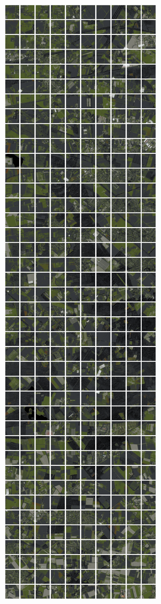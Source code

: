 <html>
<div>
<img src="https://github.com/HakkaTjakka/NL_TILE_MAP/blob/main/18/625/-1025/r.6250.-10250.png" height="44" width="44">
<img src="https://github.com/HakkaTjakka/NL_TILE_MAP/blob/main/18/625/-1025/r.6251.-10250.png" height="44" width="44">
<img src="https://github.com/HakkaTjakka/NL_TILE_MAP/blob/main/18/625/-1025/r.6252.-10250.png" height="44" width="44">
<img src="https://github.com/HakkaTjakka/NL_TILE_MAP/blob/main/18/625/-1025/r.6253.-10250.png" height="44" width="44">
<img src="https://github.com/HakkaTjakka/NL_TILE_MAP/blob/main/18/625/-1025/r.6254.-10250.png" height="44" width="44">
<img src="https://github.com/HakkaTjakka/NL_TILE_MAP/blob/main/18/625/-1025/r.6255.-10250.png" height="44" width="44">
<img src="https://github.com/HakkaTjakka/NL_TILE_MAP/blob/main/18/625/-1025/r.6256.-10250.png" height="44" width="44">
<img src="https://github.com/HakkaTjakka/NL_TILE_MAP/blob/main/18/625/-1025/r.6257.-10250.png" height="44" width="44">
<img src="https://github.com/HakkaTjakka/NL_TILE_MAP/blob/main/18/625/-1025/r.6258.-10250.png" height="44" width="44">
<img src="https://github.com/HakkaTjakka/NL_TILE_MAP/blob/main/18/625/-1025/r.6259.-10250.png" height="44" width="44">
<img src="https://github.com/HakkaTjakka/NL_TILE_MAP/blob/main/18/626/-1025/r.6260.-10250.png" height="44" width="44">
<img src="https://github.com/HakkaTjakka/NL_TILE_MAP/blob/main/18/626/-1025/r.6261.-10250.png" height="44" width="44">
<img src="https://github.com/HakkaTjakka/NL_TILE_MAP/blob/main/18/626/-1025/r.6262.-10250.png" height="44" width="44">
<img src="https://github.com/HakkaTjakka/NL_TILE_MAP/blob/main/18/626/-1025/r.6263.-10250.png" height="44" width="44">
<img src="https://github.com/HakkaTjakka/NL_TILE_MAP/blob/main/18/626/-1025/r.6264.-10250.png" height="44" width="44">
<img src="https://github.com/HakkaTjakka/NL_TILE_MAP/blob/main/18/626/-1025/r.6265.-10250.png" height="44" width="44">
<img src="https://github.com/HakkaTjakka/NL_TILE_MAP/blob/main/18/626/-1025/r.6266.-10250.png" height="44" width="44">
<img src="https://github.com/HakkaTjakka/NL_TILE_MAP/blob/main/18/626/-1025/r.6267.-10250.png" height="44" width="44">
<img src="https://github.com/HakkaTjakka/NL_TILE_MAP/blob/main/18/626/-1025/r.6268.-10250.png" height="44" width="44">
<img src="https://github.com/HakkaTjakka/NL_TILE_MAP/blob/main/18/626/-1025/r.6269.-10250.png" height="44" width="44">
<br>
<img src="https://github.com/HakkaTjakka/NL_TILE_MAP/blob/main/18/625/-1025/r.6250.-10249.png" height="44" width="44">
<img src="https://github.com/HakkaTjakka/NL_TILE_MAP/blob/main/18/625/-1025/r.6251.-10249.png" height="44" width="44">
<img src="https://github.com/HakkaTjakka/NL_TILE_MAP/blob/main/18/625/-1025/r.6252.-10249.png" height="44" width="44">
<img src="https://github.com/HakkaTjakka/NL_TILE_MAP/blob/main/18/625/-1025/r.6253.-10249.png" height="44" width="44">
<img src="https://github.com/HakkaTjakka/NL_TILE_MAP/blob/main/18/625/-1025/r.6254.-10249.png" height="44" width="44">
<img src="https://github.com/HakkaTjakka/NL_TILE_MAP/blob/main/18/625/-1025/r.6255.-10249.png" height="44" width="44">
<img src="https://github.com/HakkaTjakka/NL_TILE_MAP/blob/main/18/625/-1025/r.6256.-10249.png" height="44" width="44">
<img src="https://github.com/HakkaTjakka/NL_TILE_MAP/blob/main/18/625/-1025/r.6257.-10249.png" height="44" width="44">
<img src="https://github.com/HakkaTjakka/NL_TILE_MAP/blob/main/18/625/-1025/r.6258.-10249.png" height="44" width="44">
<img src="https://github.com/HakkaTjakka/NL_TILE_MAP/blob/main/18/625/-1025/r.6259.-10249.png" height="44" width="44">
<img src="https://github.com/HakkaTjakka/NL_TILE_MAP/blob/main/18/626/-1025/r.6260.-10249.png" height="44" width="44">
<img src="https://github.com/HakkaTjakka/NL_TILE_MAP/blob/main/18/626/-1025/r.6261.-10249.png" height="44" width="44">
<img src="https://github.com/HakkaTjakka/NL_TILE_MAP/blob/main/18/626/-1025/r.6262.-10249.png" height="44" width="44">
<img src="https://github.com/HakkaTjakka/NL_TILE_MAP/blob/main/18/626/-1025/r.6263.-10249.png" height="44" width="44">
<img src="https://github.com/HakkaTjakka/NL_TILE_MAP/blob/main/18/626/-1025/r.6264.-10249.png" height="44" width="44">
<img src="https://github.com/HakkaTjakka/NL_TILE_MAP/blob/main/18/626/-1025/r.6265.-10249.png" height="44" width="44">
<img src="https://github.com/HakkaTjakka/NL_TILE_MAP/blob/main/18/626/-1025/r.6266.-10249.png" height="44" width="44">
<img src="https://github.com/HakkaTjakka/NL_TILE_MAP/blob/main/18/626/-1025/r.6267.-10249.png" height="44" width="44">
<img src="https://github.com/HakkaTjakka/NL_TILE_MAP/blob/main/18/626/-1025/r.6268.-10249.png" height="44" width="44">
<img src="https://github.com/HakkaTjakka/NL_TILE_MAP/blob/main/18/626/-1025/r.6269.-10249.png" height="44" width="44">
<br>
<img src="https://github.com/HakkaTjakka/NL_TILE_MAP/blob/main/18/625/-1025/r.6250.-10248.png" height="44" width="44">
<img src="https://github.com/HakkaTjakka/NL_TILE_MAP/blob/main/18/625/-1025/r.6251.-10248.png" height="44" width="44">
<img src="https://github.com/HakkaTjakka/NL_TILE_MAP/blob/main/18/625/-1025/r.6252.-10248.png" height="44" width="44">
<img src="https://github.com/HakkaTjakka/NL_TILE_MAP/blob/main/18/625/-1025/r.6253.-10248.png" height="44" width="44">
<img src="https://github.com/HakkaTjakka/NL_TILE_MAP/blob/main/18/625/-1025/r.6254.-10248.png" height="44" width="44">
<img src="https://github.com/HakkaTjakka/NL_TILE_MAP/blob/main/18/625/-1025/r.6255.-10248.png" height="44" width="44">
<img src="https://github.com/HakkaTjakka/NL_TILE_MAP/blob/main/18/625/-1025/r.6256.-10248.png" height="44" width="44">
<img src="https://github.com/HakkaTjakka/NL_TILE_MAP/blob/main/18/625/-1025/r.6257.-10248.png" height="44" width="44">
<img src="https://github.com/HakkaTjakka/NL_TILE_MAP/blob/main/18/625/-1025/r.6258.-10248.png" height="44" width="44">
<img src="https://github.com/HakkaTjakka/NL_TILE_MAP/blob/main/18/625/-1025/r.6259.-10248.png" height="44" width="44">
<img src="https://github.com/HakkaTjakka/NL_TILE_MAP/blob/main/18/626/-1025/r.6260.-10248.png" height="44" width="44">
<img src="https://github.com/HakkaTjakka/NL_TILE_MAP/blob/main/18/626/-1025/r.6261.-10248.png" height="44" width="44">
<img src="https://github.com/HakkaTjakka/NL_TILE_MAP/blob/main/18/626/-1025/r.6262.-10248.png" height="44" width="44">
<img src="https://github.com/HakkaTjakka/NL_TILE_MAP/blob/main/18/626/-1025/r.6263.-10248.png" height="44" width="44">
<img src="https://github.com/HakkaTjakka/NL_TILE_MAP/blob/main/18/626/-1025/r.6264.-10248.png" height="44" width="44">
<img src="https://github.com/HakkaTjakka/NL_TILE_MAP/blob/main/18/626/-1025/r.6265.-10248.png" height="44" width="44">
<img src="https://github.com/HakkaTjakka/NL_TILE_MAP/blob/main/18/626/-1025/r.6266.-10248.png" height="44" width="44">
<img src="https://github.com/HakkaTjakka/NL_TILE_MAP/blob/main/18/626/-1025/r.6267.-10248.png" height="44" width="44">
<img src="https://github.com/HakkaTjakka/NL_TILE_MAP/blob/main/18/626/-1025/r.6268.-10248.png" height="44" width="44">
<img src="https://github.com/HakkaTjakka/NL_TILE_MAP/blob/main/18/626/-1025/r.6269.-10248.png" height="44" width="44">
<br>
<img src="https://github.com/HakkaTjakka/NL_TILE_MAP/blob/main/18/625/-1025/r.6250.-10247.png" height="44" width="44">
<img src="https://github.com/HakkaTjakka/NL_TILE_MAP/blob/main/18/625/-1025/r.6251.-10247.png" height="44" width="44">
<img src="https://github.com/HakkaTjakka/NL_TILE_MAP/blob/main/18/625/-1025/r.6252.-10247.png" height="44" width="44">
<img src="https://github.com/HakkaTjakka/NL_TILE_MAP/blob/main/18/625/-1025/r.6253.-10247.png" height="44" width="44">
<img src="https://github.com/HakkaTjakka/NL_TILE_MAP/blob/main/18/625/-1025/r.6254.-10247.png" height="44" width="44">
<img src="https://github.com/HakkaTjakka/NL_TILE_MAP/blob/main/18/625/-1025/r.6255.-10247.png" height="44" width="44">
<img src="https://github.com/HakkaTjakka/NL_TILE_MAP/blob/main/18/625/-1025/r.6256.-10247.png" height="44" width="44">
<img src="https://github.com/HakkaTjakka/NL_TILE_MAP/blob/main/18/625/-1025/r.6257.-10247.png" height="44" width="44">
<img src="https://github.com/HakkaTjakka/NL_TILE_MAP/blob/main/18/625/-1025/r.6258.-10247.png" height="44" width="44">
<img src="https://github.com/HakkaTjakka/NL_TILE_MAP/blob/main/18/625/-1025/r.6259.-10247.png" height="44" width="44">
<img src="https://github.com/HakkaTjakka/NL_TILE_MAP/blob/main/18/626/-1025/r.6260.-10247.png" height="44" width="44">
<img src="https://github.com/HakkaTjakka/NL_TILE_MAP/blob/main/18/626/-1025/r.6261.-10247.png" height="44" width="44">
<img src="https://github.com/HakkaTjakka/NL_TILE_MAP/blob/main/18/626/-1025/r.6262.-10247.png" height="44" width="44">
<img src="https://github.com/HakkaTjakka/NL_TILE_MAP/blob/main/18/626/-1025/r.6263.-10247.png" height="44" width="44">
<img src="https://github.com/HakkaTjakka/NL_TILE_MAP/blob/main/18/626/-1025/r.6264.-10247.png" height="44" width="44">
<img src="https://github.com/HakkaTjakka/NL_TILE_MAP/blob/main/18/626/-1025/r.6265.-10247.png" height="44" width="44">
<img src="https://github.com/HakkaTjakka/NL_TILE_MAP/blob/main/18/626/-1025/r.6266.-10247.png" height="44" width="44">
<img src="https://github.com/HakkaTjakka/NL_TILE_MAP/blob/main/18/626/-1025/r.6267.-10247.png" height="44" width="44">
<img src="https://github.com/HakkaTjakka/NL_TILE_MAP/blob/main/18/626/-1025/r.6268.-10247.png" height="44" width="44">
<img src="https://github.com/HakkaTjakka/NL_TILE_MAP/blob/main/18/626/-1025/r.6269.-10247.png" height="44" width="44">
<br>
<img src="https://github.com/HakkaTjakka/NL_TILE_MAP/blob/main/18/625/-1025/r.6250.-10246.png" height="44" width="44">
<img src="https://github.com/HakkaTjakka/NL_TILE_MAP/blob/main/18/625/-1025/r.6251.-10246.png" height="44" width="44">
<img src="https://github.com/HakkaTjakka/NL_TILE_MAP/blob/main/18/625/-1025/r.6252.-10246.png" height="44" width="44">
<img src="https://github.com/HakkaTjakka/NL_TILE_MAP/blob/main/18/625/-1025/r.6253.-10246.png" height="44" width="44">
<img src="https://github.com/HakkaTjakka/NL_TILE_MAP/blob/main/18/625/-1025/r.6254.-10246.png" height="44" width="44">
<img src="https://github.com/HakkaTjakka/NL_TILE_MAP/blob/main/18/625/-1025/r.6255.-10246.png" height="44" width="44">
<img src="https://github.com/HakkaTjakka/NL_TILE_MAP/blob/main/18/625/-1025/r.6256.-10246.png" height="44" width="44">
<img src="https://github.com/HakkaTjakka/NL_TILE_MAP/blob/main/18/625/-1025/r.6257.-10246.png" height="44" width="44">
<img src="https://github.com/HakkaTjakka/NL_TILE_MAP/blob/main/18/625/-1025/r.6258.-10246.png" height="44" width="44">
<img src="https://github.com/HakkaTjakka/NL_TILE_MAP/blob/main/18/625/-1025/r.6259.-10246.png" height="44" width="44">
<img src="https://github.com/HakkaTjakka/NL_TILE_MAP/blob/main/18/626/-1025/r.6260.-10246.png" height="44" width="44">
<img src="https://github.com/HakkaTjakka/NL_TILE_MAP/blob/main/18/626/-1025/r.6261.-10246.png" height="44" width="44">
<img src="https://github.com/HakkaTjakka/NL_TILE_MAP/blob/main/18/626/-1025/r.6262.-10246.png" height="44" width="44">
<img src="https://github.com/HakkaTjakka/NL_TILE_MAP/blob/main/18/626/-1025/r.6263.-10246.png" height="44" width="44">
<img src="https://github.com/HakkaTjakka/NL_TILE_MAP/blob/main/18/626/-1025/r.6264.-10246.png" height="44" width="44">
<img src="https://github.com/HakkaTjakka/NL_TILE_MAP/blob/main/18/626/-1025/r.6265.-10246.png" height="44" width="44">
<img src="https://github.com/HakkaTjakka/NL_TILE_MAP/blob/main/18/626/-1025/r.6266.-10246.png" height="44" width="44">
<img src="https://github.com/HakkaTjakka/NL_TILE_MAP/blob/main/18/626/-1025/r.6267.-10246.png" height="44" width="44">
<img src="https://github.com/HakkaTjakka/NL_TILE_MAP/blob/main/18/626/-1025/r.6268.-10246.png" height="44" width="44">
<img src="https://github.com/HakkaTjakka/NL_TILE_MAP/blob/main/18/626/-1025/r.6269.-10246.png" height="44" width="44">
<br>
<img src="https://github.com/HakkaTjakka/NL_TILE_MAP/blob/main/18/625/-1025/r.6250.-10245.png" height="44" width="44">
<img src="https://github.com/HakkaTjakka/NL_TILE_MAP/blob/main/18/625/-1025/r.6251.-10245.png" height="44" width="44">
<img src="https://github.com/HakkaTjakka/NL_TILE_MAP/blob/main/18/625/-1025/r.6252.-10245.png" height="44" width="44">
<img src="https://github.com/HakkaTjakka/NL_TILE_MAP/blob/main/18/625/-1025/r.6253.-10245.png" height="44" width="44">
<img src="https://github.com/HakkaTjakka/NL_TILE_MAP/blob/main/18/625/-1025/r.6254.-10245.png" height="44" width="44">
<img src="https://github.com/HakkaTjakka/NL_TILE_MAP/blob/main/18/625/-1025/r.6255.-10245.png" height="44" width="44">
<img src="https://github.com/HakkaTjakka/NL_TILE_MAP/blob/main/18/625/-1025/r.6256.-10245.png" height="44" width="44">
<img src="https://github.com/HakkaTjakka/NL_TILE_MAP/blob/main/18/625/-1025/r.6257.-10245.png" height="44" width="44">
<img src="https://github.com/HakkaTjakka/NL_TILE_MAP/blob/main/18/625/-1025/r.6258.-10245.png" height="44" width="44">
<img src="https://github.com/HakkaTjakka/NL_TILE_MAP/blob/main/18/625/-1025/r.6259.-10245.png" height="44" width="44">
<img src="https://github.com/HakkaTjakka/NL_TILE_MAP/blob/main/18/626/-1025/r.6260.-10245.png" height="44" width="44">
<img src="https://github.com/HakkaTjakka/NL_TILE_MAP/blob/main/18/626/-1025/r.6261.-10245.png" height="44" width="44">
<img src="https://github.com/HakkaTjakka/NL_TILE_MAP/blob/main/18/626/-1025/r.6262.-10245.png" height="44" width="44">
<img src="https://github.com/HakkaTjakka/NL_TILE_MAP/blob/main/18/626/-1025/r.6263.-10245.png" height="44" width="44">
<img src="https://github.com/HakkaTjakka/NL_TILE_MAP/blob/main/18/626/-1025/r.6264.-10245.png" height="44" width="44">
<img src="https://github.com/HakkaTjakka/NL_TILE_MAP/blob/main/18/626/-1025/r.6265.-10245.png" height="44" width="44">
<img src="https://github.com/HakkaTjakka/NL_TILE_MAP/blob/main/18/626/-1025/r.6266.-10245.png" height="44" width="44">
<img src="https://github.com/HakkaTjakka/NL_TILE_MAP/blob/main/18/626/-1025/r.6267.-10245.png" height="44" width="44">
<img src="https://github.com/HakkaTjakka/NL_TILE_MAP/blob/main/18/626/-1025/r.6268.-10245.png" height="44" width="44">
<img src="https://github.com/HakkaTjakka/NL_TILE_MAP/blob/main/18/626/-1025/r.6269.-10245.png" height="44" width="44">
<br>
<img src="https://github.com/HakkaTjakka/NL_TILE_MAP/blob/main/18/625/-1025/r.6250.-10244.png" height="44" width="44">
<img src="https://github.com/HakkaTjakka/NL_TILE_MAP/blob/main/18/625/-1025/r.6251.-10244.png" height="44" width="44">
<img src="https://github.com/HakkaTjakka/NL_TILE_MAP/blob/main/18/625/-1025/r.6252.-10244.png" height="44" width="44">
<img src="https://github.com/HakkaTjakka/NL_TILE_MAP/blob/main/18/625/-1025/r.6253.-10244.png" height="44" width="44">
<img src="https://github.com/HakkaTjakka/NL_TILE_MAP/blob/main/18/625/-1025/r.6254.-10244.png" height="44" width="44">
<img src="https://github.com/HakkaTjakka/NL_TILE_MAP/blob/main/18/625/-1025/r.6255.-10244.png" height="44" width="44">
<img src="https://github.com/HakkaTjakka/NL_TILE_MAP/blob/main/18/625/-1025/r.6256.-10244.png" height="44" width="44">
<img src="https://github.com/HakkaTjakka/NL_TILE_MAP/blob/main/18/625/-1025/r.6257.-10244.png" height="44" width="44">
<img src="https://github.com/HakkaTjakka/NL_TILE_MAP/blob/main/18/625/-1025/r.6258.-10244.png" height="44" width="44">
<img src="https://github.com/HakkaTjakka/NL_TILE_MAP/blob/main/18/625/-1025/r.6259.-10244.png" height="44" width="44">
<img src="https://github.com/HakkaTjakka/NL_TILE_MAP/blob/main/18/626/-1025/r.6260.-10244.png" height="44" width="44">
<img src="https://github.com/HakkaTjakka/NL_TILE_MAP/blob/main/18/626/-1025/r.6261.-10244.png" height="44" width="44">
<img src="https://github.com/HakkaTjakka/NL_TILE_MAP/blob/main/18/626/-1025/r.6262.-10244.png" height="44" width="44">
<img src="https://github.com/HakkaTjakka/NL_TILE_MAP/blob/main/18/626/-1025/r.6263.-10244.png" height="44" width="44">
<img src="https://github.com/HakkaTjakka/NL_TILE_MAP/blob/main/18/626/-1025/r.6264.-10244.png" height="44" width="44">
<img src="https://github.com/HakkaTjakka/NL_TILE_MAP/blob/main/18/626/-1025/r.6265.-10244.png" height="44" width="44">
<img src="https://github.com/HakkaTjakka/NL_TILE_MAP/blob/main/18/626/-1025/r.6266.-10244.png" height="44" width="44">
<img src="https://github.com/HakkaTjakka/NL_TILE_MAP/blob/main/18/626/-1025/r.6267.-10244.png" height="44" width="44">
<img src="https://github.com/HakkaTjakka/NL_TILE_MAP/blob/main/18/626/-1025/r.6268.-10244.png" height="44" width="44">
<img src="https://github.com/HakkaTjakka/NL_TILE_MAP/blob/main/18/626/-1025/r.6269.-10244.png" height="44" width="44">
<br>
<img src="https://github.com/HakkaTjakka/NL_TILE_MAP/blob/main/18/625/-1025/r.6250.-10243.png" height="44" width="44">
<img src="https://github.com/HakkaTjakka/NL_TILE_MAP/blob/main/18/625/-1025/r.6251.-10243.png" height="44" width="44">
<img src="https://github.com/HakkaTjakka/NL_TILE_MAP/blob/main/18/625/-1025/r.6252.-10243.png" height="44" width="44">
<img src="https://github.com/HakkaTjakka/NL_TILE_MAP/blob/main/18/625/-1025/r.6253.-10243.png" height="44" width="44">
<img src="https://github.com/HakkaTjakka/NL_TILE_MAP/blob/main/18/625/-1025/r.6254.-10243.png" height="44" width="44">
<img src="https://github.com/HakkaTjakka/NL_TILE_MAP/blob/main/18/625/-1025/r.6255.-10243.png" height="44" width="44">
<img src="https://github.com/HakkaTjakka/NL_TILE_MAP/blob/main/18/625/-1025/r.6256.-10243.png" height="44" width="44">
<img src="https://github.com/HakkaTjakka/NL_TILE_MAP/blob/main/18/625/-1025/r.6257.-10243.png" height="44" width="44">
<img src="https://github.com/HakkaTjakka/NL_TILE_MAP/blob/main/18/625/-1025/r.6258.-10243.png" height="44" width="44">
<img src="https://github.com/HakkaTjakka/NL_TILE_MAP/blob/main/18/625/-1025/r.6259.-10243.png" height="44" width="44">
<img src="https://github.com/HakkaTjakka/NL_TILE_MAP/blob/main/18/626/-1025/r.6260.-10243.png" height="44" width="44">
<img src="https://github.com/HakkaTjakka/NL_TILE_MAP/blob/main/18/626/-1025/r.6261.-10243.png" height="44" width="44">
<img src="https://github.com/HakkaTjakka/NL_TILE_MAP/blob/main/18/626/-1025/r.6262.-10243.png" height="44" width="44">
<img src="https://github.com/HakkaTjakka/NL_TILE_MAP/blob/main/18/626/-1025/r.6263.-10243.png" height="44" width="44">
<img src="https://github.com/HakkaTjakka/NL_TILE_MAP/blob/main/18/626/-1025/r.6264.-10243.png" height="44" width="44">
<img src="https://github.com/HakkaTjakka/NL_TILE_MAP/blob/main/18/626/-1025/r.6265.-10243.png" height="44" width="44">
<img src="https://github.com/HakkaTjakka/NL_TILE_MAP/blob/main/18/626/-1025/r.6266.-10243.png" height="44" width="44">
<img src="https://github.com/HakkaTjakka/NL_TILE_MAP/blob/main/18/626/-1025/r.6267.-10243.png" height="44" width="44">
<img src="https://github.com/HakkaTjakka/NL_TILE_MAP/blob/main/18/626/-1025/r.6268.-10243.png" height="44" width="44">
<img src="https://github.com/HakkaTjakka/NL_TILE_MAP/blob/main/18/626/-1025/r.6269.-10243.png" height="44" width="44">
<br>
<img src="https://github.com/HakkaTjakka/NL_TILE_MAP/blob/main/18/625/-1025/r.6250.-10242.png" height="44" width="44">
<img src="https://github.com/HakkaTjakka/NL_TILE_MAP/blob/main/18/625/-1025/r.6251.-10242.png" height="44" width="44">
<img src="https://github.com/HakkaTjakka/NL_TILE_MAP/blob/main/18/625/-1025/r.6252.-10242.png" height="44" width="44">
<img src="https://github.com/HakkaTjakka/NL_TILE_MAP/blob/main/18/625/-1025/r.6253.-10242.png" height="44" width="44">
<img src="https://github.com/HakkaTjakka/NL_TILE_MAP/blob/main/18/625/-1025/r.6254.-10242.png" height="44" width="44">
<img src="https://github.com/HakkaTjakka/NL_TILE_MAP/blob/main/18/625/-1025/r.6255.-10242.png" height="44" width="44">
<img src="https://github.com/HakkaTjakka/NL_TILE_MAP/blob/main/18/625/-1025/r.6256.-10242.png" height="44" width="44">
<img src="https://github.com/HakkaTjakka/NL_TILE_MAP/blob/main/18/625/-1025/r.6257.-10242.png" height="44" width="44">
<img src="https://github.com/HakkaTjakka/NL_TILE_MAP/blob/main/18/625/-1025/r.6258.-10242.png" height="44" width="44">
<img src="https://github.com/HakkaTjakka/NL_TILE_MAP/blob/main/18/625/-1025/r.6259.-10242.png" height="44" width="44">
<img src="https://github.com/HakkaTjakka/NL_TILE_MAP/blob/main/18/626/-1025/r.6260.-10242.png" height="44" width="44">
<img src="https://github.com/HakkaTjakka/NL_TILE_MAP/blob/main/18/626/-1025/r.6261.-10242.png" height="44" width="44">
<img src="https://github.com/HakkaTjakka/NL_TILE_MAP/blob/main/18/626/-1025/r.6262.-10242.png" height="44" width="44">
<img src="https://github.com/HakkaTjakka/NL_TILE_MAP/blob/main/18/626/-1025/r.6263.-10242.png" height="44" width="44">
<img src="https://github.com/HakkaTjakka/NL_TILE_MAP/blob/main/18/626/-1025/r.6264.-10242.png" height="44" width="44">
<img src="https://github.com/HakkaTjakka/NL_TILE_MAP/blob/main/18/626/-1025/r.6265.-10242.png" height="44" width="44">
<img src="https://github.com/HakkaTjakka/NL_TILE_MAP/blob/main/18/626/-1025/r.6266.-10242.png" height="44" width="44">
<img src="https://github.com/HakkaTjakka/NL_TILE_MAP/blob/main/18/626/-1025/r.6267.-10242.png" height="44" width="44">
<img src="https://github.com/HakkaTjakka/NL_TILE_MAP/blob/main/18/626/-1025/r.6268.-10242.png" height="44" width="44">
<img src="https://github.com/HakkaTjakka/NL_TILE_MAP/blob/main/18/626/-1025/r.6269.-10242.png" height="44" width="44">
<br>
<img src="https://github.com/HakkaTjakka/NL_TILE_MAP/blob/main/18/625/-1025/r.6250.-10241.png" height="44" width="44">
<img src="https://github.com/HakkaTjakka/NL_TILE_MAP/blob/main/18/625/-1025/r.6251.-10241.png" height="44" width="44">
<img src="https://github.com/HakkaTjakka/NL_TILE_MAP/blob/main/18/625/-1025/r.6252.-10241.png" height="44" width="44">
<img src="https://github.com/HakkaTjakka/NL_TILE_MAP/blob/main/18/625/-1025/r.6253.-10241.png" height="44" width="44">
<img src="https://github.com/HakkaTjakka/NL_TILE_MAP/blob/main/18/625/-1025/r.6254.-10241.png" height="44" width="44">
<img src="https://github.com/HakkaTjakka/NL_TILE_MAP/blob/main/18/625/-1025/r.6255.-10241.png" height="44" width="44">
<img src="https://github.com/HakkaTjakka/NL_TILE_MAP/blob/main/18/625/-1025/r.6256.-10241.png" height="44" width="44">
<img src="https://github.com/HakkaTjakka/NL_TILE_MAP/blob/main/18/625/-1025/r.6257.-10241.png" height="44" width="44">
<img src="https://github.com/HakkaTjakka/NL_TILE_MAP/blob/main/18/625/-1025/r.6258.-10241.png" height="44" width="44">
<img src="https://github.com/HakkaTjakka/NL_TILE_MAP/blob/main/18/625/-1025/r.6259.-10241.png" height="44" width="44">
<img src="https://github.com/HakkaTjakka/NL_TILE_MAP/blob/main/18/626/-1025/r.6260.-10241.png" height="44" width="44">
<img src="https://github.com/HakkaTjakka/NL_TILE_MAP/blob/main/18/626/-1025/r.6261.-10241.png" height="44" width="44">
<img src="https://github.com/HakkaTjakka/NL_TILE_MAP/blob/main/18/626/-1025/r.6262.-10241.png" height="44" width="44">
<img src="https://github.com/HakkaTjakka/NL_TILE_MAP/blob/main/18/626/-1025/r.6263.-10241.png" height="44" width="44">
<img src="https://github.com/HakkaTjakka/NL_TILE_MAP/blob/main/18/626/-1025/r.6264.-10241.png" height="44" width="44">
<img src="https://github.com/HakkaTjakka/NL_TILE_MAP/blob/main/18/626/-1025/r.6265.-10241.png" height="44" width="44">
<img src="https://github.com/HakkaTjakka/NL_TILE_MAP/blob/main/18/626/-1025/r.6266.-10241.png" height="44" width="44">
<img src="https://github.com/HakkaTjakka/NL_TILE_MAP/blob/main/18/626/-1025/r.6267.-10241.png" height="44" width="44">
<img src="https://github.com/HakkaTjakka/NL_TILE_MAP/blob/main/18/626/-1025/r.6268.-10241.png" height="44" width="44">
<img src="https://github.com/HakkaTjakka/NL_TILE_MAP/blob/main/18/626/-1025/r.6269.-10241.png" height="44" width="44">
<br>
<img src="https://github.com/HakkaTjakka/NL_TILE_MAP/blob/main/18/625/-1024/r.6250.-10240.png" height="44" width="44">
<img src="https://github.com/HakkaTjakka/NL_TILE_MAP/blob/main/18/625/-1024/r.6251.-10240.png" height="44" width="44">
<img src="https://github.com/HakkaTjakka/NL_TILE_MAP/blob/main/18/625/-1024/r.6252.-10240.png" height="44" width="44">
<img src="https://github.com/HakkaTjakka/NL_TILE_MAP/blob/main/18/625/-1024/r.6253.-10240.png" height="44" width="44">
<img src="https://github.com/HakkaTjakka/NL_TILE_MAP/blob/main/18/625/-1024/r.6254.-10240.png" height="44" width="44">
<img src="https://github.com/HakkaTjakka/NL_TILE_MAP/blob/main/18/625/-1024/r.6255.-10240.png" height="44" width="44">
<img src="https://github.com/HakkaTjakka/NL_TILE_MAP/blob/main/18/625/-1024/r.6256.-10240.png" height="44" width="44">
<img src="https://github.com/HakkaTjakka/NL_TILE_MAP/blob/main/18/625/-1024/r.6257.-10240.png" height="44" width="44">
<img src="https://github.com/HakkaTjakka/NL_TILE_MAP/blob/main/18/625/-1024/r.6258.-10240.png" height="44" width="44">
<img src="https://github.com/HakkaTjakka/NL_TILE_MAP/blob/main/18/625/-1024/r.6259.-10240.png" height="44" width="44">
<img src="https://github.com/HakkaTjakka/NL_TILE_MAP/blob/main/18/626/-1024/r.6260.-10240.png" height="44" width="44">
<img src="https://github.com/HakkaTjakka/NL_TILE_MAP/blob/main/18/626/-1024/r.6261.-10240.png" height="44" width="44">
<img src="https://github.com/HakkaTjakka/NL_TILE_MAP/blob/main/18/626/-1024/r.6262.-10240.png" height="44" width="44">
<img src="https://github.com/HakkaTjakka/NL_TILE_MAP/blob/main/18/626/-1024/r.6263.-10240.png" height="44" width="44">
<img src="https://github.com/HakkaTjakka/NL_TILE_MAP/blob/main/18/626/-1024/r.6264.-10240.png" height="44" width="44">
<img src="https://github.com/HakkaTjakka/NL_TILE_MAP/blob/main/18/626/-1024/r.6265.-10240.png" height="44" width="44">
<img src="https://github.com/HakkaTjakka/NL_TILE_MAP/blob/main/18/626/-1024/r.6266.-10240.png" height="44" width="44">
<img src="https://github.com/HakkaTjakka/NL_TILE_MAP/blob/main/18/626/-1024/r.6267.-10240.png" height="44" width="44">
<img src="https://github.com/HakkaTjakka/NL_TILE_MAP/blob/main/18/626/-1024/r.6268.-10240.png" height="44" width="44">
<img src="https://github.com/HakkaTjakka/NL_TILE_MAP/blob/main/18/626/-1024/r.6269.-10240.png" height="44" width="44">
<br>
<img src="https://github.com/HakkaTjakka/NL_TILE_MAP/blob/main/18/625/-1024/r.6250.-10239.png" height="44" width="44">
<img src="https://github.com/HakkaTjakka/NL_TILE_MAP/blob/main/18/625/-1024/r.6251.-10239.png" height="44" width="44">
<img src="https://github.com/HakkaTjakka/NL_TILE_MAP/blob/main/18/625/-1024/r.6252.-10239.png" height="44" width="44">
<img src="https://github.com/HakkaTjakka/NL_TILE_MAP/blob/main/18/625/-1024/r.6253.-10239.png" height="44" width="44">
<img src="https://github.com/HakkaTjakka/NL_TILE_MAP/blob/main/18/625/-1024/r.6254.-10239.png" height="44" width="44">
<img src="https://github.com/HakkaTjakka/NL_TILE_MAP/blob/main/18/625/-1024/r.6255.-10239.png" height="44" width="44">
<img src="https://github.com/HakkaTjakka/NL_TILE_MAP/blob/main/18/625/-1024/r.6256.-10239.png" height="44" width="44">
<img src="https://github.com/HakkaTjakka/NL_TILE_MAP/blob/main/18/625/-1024/r.6257.-10239.png" height="44" width="44">
<img src="https://github.com/HakkaTjakka/NL_TILE_MAP/blob/main/18/625/-1024/r.6258.-10239.png" height="44" width="44">
<img src="https://github.com/HakkaTjakka/NL_TILE_MAP/blob/main/18/625/-1024/r.6259.-10239.png" height="44" width="44">
<img src="https://github.com/HakkaTjakka/NL_TILE_MAP/blob/main/18/626/-1024/r.6260.-10239.png" height="44" width="44">
<img src="https://github.com/HakkaTjakka/NL_TILE_MAP/blob/main/18/626/-1024/r.6261.-10239.png" height="44" width="44">
<img src="https://github.com/HakkaTjakka/NL_TILE_MAP/blob/main/18/626/-1024/r.6262.-10239.png" height="44" width="44">
<img src="https://github.com/HakkaTjakka/NL_TILE_MAP/blob/main/18/626/-1024/r.6263.-10239.png" height="44" width="44">
<img src="https://github.com/HakkaTjakka/NL_TILE_MAP/blob/main/18/626/-1024/r.6264.-10239.png" height="44" width="44">
<img src="https://github.com/HakkaTjakka/NL_TILE_MAP/blob/main/18/626/-1024/r.6265.-10239.png" height="44" width="44">
<img src="https://github.com/HakkaTjakka/NL_TILE_MAP/blob/main/18/626/-1024/r.6266.-10239.png" height="44" width="44">
<img src="https://github.com/HakkaTjakka/NL_TILE_MAP/blob/main/18/626/-1024/r.6267.-10239.png" height="44" width="44">
<img src="https://github.com/HakkaTjakka/NL_TILE_MAP/blob/main/18/626/-1024/r.6268.-10239.png" height="44" width="44">
<img src="https://github.com/HakkaTjakka/NL_TILE_MAP/blob/main/18/626/-1024/r.6269.-10239.png" height="44" width="44">
<br>
<img src="https://github.com/HakkaTjakka/NL_TILE_MAP/blob/main/18/625/-1024/r.6250.-10238.png" height="44" width="44">
<img src="https://github.com/HakkaTjakka/NL_TILE_MAP/blob/main/18/625/-1024/r.6251.-10238.png" height="44" width="44">
<img src="https://github.com/HakkaTjakka/NL_TILE_MAP/blob/main/18/625/-1024/r.6252.-10238.png" height="44" width="44">
<img src="https://github.com/HakkaTjakka/NL_TILE_MAP/blob/main/18/625/-1024/r.6253.-10238.png" height="44" width="44">
<img src="https://github.com/HakkaTjakka/NL_TILE_MAP/blob/main/18/625/-1024/r.6254.-10238.png" height="44" width="44">
<img src="https://github.com/HakkaTjakka/NL_TILE_MAP/blob/main/18/625/-1024/r.6255.-10238.png" height="44" width="44">
<img src="https://github.com/HakkaTjakka/NL_TILE_MAP/blob/main/18/625/-1024/r.6256.-10238.png" height="44" width="44">
<img src="https://github.com/HakkaTjakka/NL_TILE_MAP/blob/main/18/625/-1024/r.6257.-10238.png" height="44" width="44">
<img src="https://github.com/HakkaTjakka/NL_TILE_MAP/blob/main/18/625/-1024/r.6258.-10238.png" height="44" width="44">
<img src="https://github.com/HakkaTjakka/NL_TILE_MAP/blob/main/18/625/-1024/r.6259.-10238.png" height="44" width="44">
<img src="https://github.com/HakkaTjakka/NL_TILE_MAP/blob/main/18/626/-1024/r.6260.-10238.png" height="44" width="44">
<img src="https://github.com/HakkaTjakka/NL_TILE_MAP/blob/main/18/626/-1024/r.6261.-10238.png" height="44" width="44">
<img src="https://github.com/HakkaTjakka/NL_TILE_MAP/blob/main/18/626/-1024/r.6262.-10238.png" height="44" width="44">
<img src="https://github.com/HakkaTjakka/NL_TILE_MAP/blob/main/18/626/-1024/r.6263.-10238.png" height="44" width="44">
<img src="https://github.com/HakkaTjakka/NL_TILE_MAP/blob/main/18/626/-1024/r.6264.-10238.png" height="44" width="44">
<img src="https://github.com/HakkaTjakka/NL_TILE_MAP/blob/main/18/626/-1024/r.6265.-10238.png" height="44" width="44">
<img src="https://github.com/HakkaTjakka/NL_TILE_MAP/blob/main/18/626/-1024/r.6266.-10238.png" height="44" width="44">
<img src="https://github.com/HakkaTjakka/NL_TILE_MAP/blob/main/18/626/-1024/r.6267.-10238.png" height="44" width="44">
<img src="https://github.com/HakkaTjakka/NL_TILE_MAP/blob/main/18/626/-1024/r.6268.-10238.png" height="44" width="44">
<img src="https://github.com/HakkaTjakka/NL_TILE_MAP/blob/main/18/626/-1024/r.6269.-10238.png" height="44" width="44">
<br>
<img src="https://github.com/HakkaTjakka/NL_TILE_MAP/blob/main/18/625/-1024/r.6250.-10237.png" height="44" width="44">
<img src="https://github.com/HakkaTjakka/NL_TILE_MAP/blob/main/18/625/-1024/r.6251.-10237.png" height="44" width="44">
<img src="https://github.com/HakkaTjakka/NL_TILE_MAP/blob/main/18/625/-1024/r.6252.-10237.png" height="44" width="44">
<img src="https://github.com/HakkaTjakka/NL_TILE_MAP/blob/main/18/625/-1024/r.6253.-10237.png" height="44" width="44">
<img src="https://github.com/HakkaTjakka/NL_TILE_MAP/blob/main/18/625/-1024/r.6254.-10237.png" height="44" width="44">
<img src="https://github.com/HakkaTjakka/NL_TILE_MAP/blob/main/18/625/-1024/r.6255.-10237.png" height="44" width="44">
<img src="https://github.com/HakkaTjakka/NL_TILE_MAP/blob/main/18/625/-1024/r.6256.-10237.png" height="44" width="44">
<img src="https://github.com/HakkaTjakka/NL_TILE_MAP/blob/main/18/625/-1024/r.6257.-10237.png" height="44" width="44">
<img src="https://github.com/HakkaTjakka/NL_TILE_MAP/blob/main/18/625/-1024/r.6258.-10237.png" height="44" width="44">
<img src="https://github.com/HakkaTjakka/NL_TILE_MAP/blob/main/18/625/-1024/r.6259.-10237.png" height="44" width="44">
<img src="https://github.com/HakkaTjakka/NL_TILE_MAP/blob/main/18/626/-1024/r.6260.-10237.png" height="44" width="44">
<img src="https://github.com/HakkaTjakka/NL_TILE_MAP/blob/main/18/626/-1024/r.6261.-10237.png" height="44" width="44">
<img src="https://github.com/HakkaTjakka/NL_TILE_MAP/blob/main/18/626/-1024/r.6262.-10237.png" height="44" width="44">
<img src="https://github.com/HakkaTjakka/NL_TILE_MAP/blob/main/18/626/-1024/r.6263.-10237.png" height="44" width="44">
<img src="https://github.com/HakkaTjakka/NL_TILE_MAP/blob/main/18/626/-1024/r.6264.-10237.png" height="44" width="44">
<img src="https://github.com/HakkaTjakka/NL_TILE_MAP/blob/main/18/626/-1024/r.6265.-10237.png" height="44" width="44">
<img src="https://github.com/HakkaTjakka/NL_TILE_MAP/blob/main/18/626/-1024/r.6266.-10237.png" height="44" width="44">
<img src="https://github.com/HakkaTjakka/NL_TILE_MAP/blob/main/18/626/-1024/r.6267.-10237.png" height="44" width="44">
<img src="https://github.com/HakkaTjakka/NL_TILE_MAP/blob/main/18/626/-1024/r.6268.-10237.png" height="44" width="44">
<img src="https://github.com/HakkaTjakka/NL_TILE_MAP/blob/main/18/626/-1024/r.6269.-10237.png" height="44" width="44">
<br>
<img src="https://github.com/HakkaTjakka/NL_TILE_MAP/blob/main/18/625/-1024/r.6250.-10236.png" height="44" width="44">
<img src="https://github.com/HakkaTjakka/NL_TILE_MAP/blob/main/18/625/-1024/r.6251.-10236.png" height="44" width="44">
<img src="https://github.com/HakkaTjakka/NL_TILE_MAP/blob/main/18/625/-1024/r.6252.-10236.png" height="44" width="44">
<img src="https://github.com/HakkaTjakka/NL_TILE_MAP/blob/main/18/625/-1024/r.6253.-10236.png" height="44" width="44">
<img src="https://github.com/HakkaTjakka/NL_TILE_MAP/blob/main/18/625/-1024/r.6254.-10236.png" height="44" width="44">
<img src="https://github.com/HakkaTjakka/NL_TILE_MAP/blob/main/18/625/-1024/r.6255.-10236.png" height="44" width="44">
<img src="https://github.com/HakkaTjakka/NL_TILE_MAP/blob/main/18/625/-1024/r.6256.-10236.png" height="44" width="44">
<img src="https://github.com/HakkaTjakka/NL_TILE_MAP/blob/main/18/625/-1024/r.6257.-10236.png" height="44" width="44">
<img src="https://github.com/HakkaTjakka/NL_TILE_MAP/blob/main/18/625/-1024/r.6258.-10236.png" height="44" width="44">
<img src="https://github.com/HakkaTjakka/NL_TILE_MAP/blob/main/18/625/-1024/r.6259.-10236.png" height="44" width="44">
<img src="https://github.com/HakkaTjakka/NL_TILE_MAP/blob/main/18/626/-1024/r.6260.-10236.png" height="44" width="44">
<img src="https://github.com/HakkaTjakka/NL_TILE_MAP/blob/main/18/626/-1024/r.6261.-10236.png" height="44" width="44">
<img src="https://github.com/HakkaTjakka/NL_TILE_MAP/blob/main/18/626/-1024/r.6262.-10236.png" height="44" width="44">
<img src="https://github.com/HakkaTjakka/NL_TILE_MAP/blob/main/18/626/-1024/r.6263.-10236.png" height="44" width="44">
<img src="https://github.com/HakkaTjakka/NL_TILE_MAP/blob/main/18/626/-1024/r.6264.-10236.png" height="44" width="44">
<img src="https://github.com/HakkaTjakka/NL_TILE_MAP/blob/main/18/626/-1024/r.6265.-10236.png" height="44" width="44">
<img src="https://github.com/HakkaTjakka/NL_TILE_MAP/blob/main/18/626/-1024/r.6266.-10236.png" height="44" width="44">
<img src="https://github.com/HakkaTjakka/NL_TILE_MAP/blob/main/18/626/-1024/r.6267.-10236.png" height="44" width="44">
<img src="https://github.com/HakkaTjakka/NL_TILE_MAP/blob/main/18/626/-1024/r.6268.-10236.png" height="44" width="44">
<img src="https://github.com/HakkaTjakka/NL_TILE_MAP/blob/main/18/626/-1024/r.6269.-10236.png" height="44" width="44">
<br>
<img src="https://github.com/HakkaTjakka/NL_TILE_MAP/blob/main/18/625/-1024/r.6250.-10235.png" height="44" width="44">
<img src="https://github.com/HakkaTjakka/NL_TILE_MAP/blob/main/18/625/-1024/r.6251.-10235.png" height="44" width="44">
<img src="https://github.com/HakkaTjakka/NL_TILE_MAP/blob/main/18/625/-1024/r.6252.-10235.png" height="44" width="44">
<img src="https://github.com/HakkaTjakka/NL_TILE_MAP/blob/main/18/625/-1024/r.6253.-10235.png" height="44" width="44">
<img src="https://github.com/HakkaTjakka/NL_TILE_MAP/blob/main/18/625/-1024/r.6254.-10235.png" height="44" width="44">
<img src="https://github.com/HakkaTjakka/NL_TILE_MAP/blob/main/18/625/-1024/r.6255.-10235.png" height="44" width="44">
<img src="https://github.com/HakkaTjakka/NL_TILE_MAP/blob/main/18/625/-1024/r.6256.-10235.png" height="44" width="44">
<img src="https://github.com/HakkaTjakka/NL_TILE_MAP/blob/main/18/625/-1024/r.6257.-10235.png" height="44" width="44">
<img src="https://github.com/HakkaTjakka/NL_TILE_MAP/blob/main/18/625/-1024/r.6258.-10235.png" height="44" width="44">
<img src="https://github.com/HakkaTjakka/NL_TILE_MAP/blob/main/18/625/-1024/r.6259.-10235.png" height="44" width="44">
<img src="https://github.com/HakkaTjakka/NL_TILE_MAP/blob/main/18/626/-1024/r.6260.-10235.png" height="44" width="44">
<img src="https://github.com/HakkaTjakka/NL_TILE_MAP/blob/main/18/626/-1024/r.6261.-10235.png" height="44" width="44">
<img src="https://github.com/HakkaTjakka/NL_TILE_MAP/blob/main/18/626/-1024/r.6262.-10235.png" height="44" width="44">
<img src="https://github.com/HakkaTjakka/NL_TILE_MAP/blob/main/18/626/-1024/r.6263.-10235.png" height="44" width="44">
<img src="https://github.com/HakkaTjakka/NL_TILE_MAP/blob/main/18/626/-1024/r.6264.-10235.png" height="44" width="44">
<img src="https://github.com/HakkaTjakka/NL_TILE_MAP/blob/main/18/626/-1024/r.6265.-10235.png" height="44" width="44">
<img src="https://github.com/HakkaTjakka/NL_TILE_MAP/blob/main/18/626/-1024/r.6266.-10235.png" height="44" width="44">
<img src="https://github.com/HakkaTjakka/NL_TILE_MAP/blob/main/18/626/-1024/r.6267.-10235.png" height="44" width="44">
<img src="https://github.com/HakkaTjakka/NL_TILE_MAP/blob/main/18/626/-1024/r.6268.-10235.png" height="44" width="44">
<img src="https://github.com/HakkaTjakka/NL_TILE_MAP/blob/main/18/626/-1024/r.6269.-10235.png" height="44" width="44">
<br>
<img src="https://github.com/HakkaTjakka/NL_TILE_MAP/blob/main/18/625/-1024/r.6250.-10234.png" height="44" width="44">
<img src="https://github.com/HakkaTjakka/NL_TILE_MAP/blob/main/18/625/-1024/r.6251.-10234.png" height="44" width="44">
<img src="https://github.com/HakkaTjakka/NL_TILE_MAP/blob/main/18/625/-1024/r.6252.-10234.png" height="44" width="44">
<img src="https://github.com/HakkaTjakka/NL_TILE_MAP/blob/main/18/625/-1024/r.6253.-10234.png" height="44" width="44">
<img src="https://github.com/HakkaTjakka/NL_TILE_MAP/blob/main/18/625/-1024/r.6254.-10234.png" height="44" width="44">
<img src="https://github.com/HakkaTjakka/NL_TILE_MAP/blob/main/18/625/-1024/r.6255.-10234.png" height="44" width="44">
<img src="https://github.com/HakkaTjakka/NL_TILE_MAP/blob/main/18/625/-1024/r.6256.-10234.png" height="44" width="44">
<img src="https://github.com/HakkaTjakka/NL_TILE_MAP/blob/main/18/625/-1024/r.6257.-10234.png" height="44" width="44">
<img src="https://github.com/HakkaTjakka/NL_TILE_MAP/blob/main/18/625/-1024/r.6258.-10234.png" height="44" width="44">
<img src="https://github.com/HakkaTjakka/NL_TILE_MAP/blob/main/18/625/-1024/r.6259.-10234.png" height="44" width="44">
<img src="https://github.com/HakkaTjakka/NL_TILE_MAP/blob/main/18/626/-1024/r.6260.-10234.png" height="44" width="44">
<img src="https://github.com/HakkaTjakka/NL_TILE_MAP/blob/main/18/626/-1024/r.6261.-10234.png" height="44" width="44">
<img src="https://github.com/HakkaTjakka/NL_TILE_MAP/blob/main/18/626/-1024/r.6262.-10234.png" height="44" width="44">
<img src="https://github.com/HakkaTjakka/NL_TILE_MAP/blob/main/18/626/-1024/r.6263.-10234.png" height="44" width="44">
<img src="https://github.com/HakkaTjakka/NL_TILE_MAP/blob/main/18/626/-1024/r.6264.-10234.png" height="44" width="44">
<img src="https://github.com/HakkaTjakka/NL_TILE_MAP/blob/main/18/626/-1024/r.6265.-10234.png" height="44" width="44">
<img src="https://github.com/HakkaTjakka/NL_TILE_MAP/blob/main/18/626/-1024/r.6266.-10234.png" height="44" width="44">
<img src="https://github.com/HakkaTjakka/NL_TILE_MAP/blob/main/18/626/-1024/r.6267.-10234.png" height="44" width="44">
<img src="https://github.com/HakkaTjakka/NL_TILE_MAP/blob/main/18/626/-1024/r.6268.-10234.png" height="44" width="44">
<img src="https://github.com/HakkaTjakka/NL_TILE_MAP/blob/main/18/626/-1024/r.6269.-10234.png" height="44" width="44">
<br>
<img src="https://github.com/HakkaTjakka/NL_TILE_MAP/blob/main/18/625/-1024/r.6250.-10233.png" height="44" width="44">
<img src="https://github.com/HakkaTjakka/NL_TILE_MAP/blob/main/18/625/-1024/r.6251.-10233.png" height="44" width="44">
<img src="https://github.com/HakkaTjakka/NL_TILE_MAP/blob/main/18/625/-1024/r.6252.-10233.png" height="44" width="44">
<img src="https://github.com/HakkaTjakka/NL_TILE_MAP/blob/main/18/625/-1024/r.6253.-10233.png" height="44" width="44">
<img src="https://github.com/HakkaTjakka/NL_TILE_MAP/blob/main/18/625/-1024/r.6254.-10233.png" height="44" width="44">
<img src="https://github.com/HakkaTjakka/NL_TILE_MAP/blob/main/18/625/-1024/r.6255.-10233.png" height="44" width="44">
<img src="https://github.com/HakkaTjakka/NL_TILE_MAP/blob/main/18/625/-1024/r.6256.-10233.png" height="44" width="44">
<img src="https://github.com/HakkaTjakka/NL_TILE_MAP/blob/main/18/625/-1024/r.6257.-10233.png" height="44" width="44">
<img src="https://github.com/HakkaTjakka/NL_TILE_MAP/blob/main/18/625/-1024/r.6258.-10233.png" height="44" width="44">
<img src="https://github.com/HakkaTjakka/NL_TILE_MAP/blob/main/18/625/-1024/r.6259.-10233.png" height="44" width="44">
<img src="https://github.com/HakkaTjakka/NL_TILE_MAP/blob/main/18/626/-1024/r.6260.-10233.png" height="44" width="44">
<img src="https://github.com/HakkaTjakka/NL_TILE_MAP/blob/main/18/626/-1024/r.6261.-10233.png" height="44" width="44">
<img src="https://github.com/HakkaTjakka/NL_TILE_MAP/blob/main/18/626/-1024/r.6262.-10233.png" height="44" width="44">
<img src="https://github.com/HakkaTjakka/NL_TILE_MAP/blob/main/18/626/-1024/r.6263.-10233.png" height="44" width="44">
<img src="https://github.com/HakkaTjakka/NL_TILE_MAP/blob/main/18/626/-1024/r.6264.-10233.png" height="44" width="44">
<img src="https://github.com/HakkaTjakka/NL_TILE_MAP/blob/main/18/626/-1024/r.6265.-10233.png" height="44" width="44">
<img src="https://github.com/HakkaTjakka/NL_TILE_MAP/blob/main/18/626/-1024/r.6266.-10233.png" height="44" width="44">
<img src="https://github.com/HakkaTjakka/NL_TILE_MAP/blob/main/18/626/-1024/r.6267.-10233.png" height="44" width="44">
<img src="https://github.com/HakkaTjakka/NL_TILE_MAP/blob/main/18/626/-1024/r.6268.-10233.png" height="44" width="44">
<img src="https://github.com/HakkaTjakka/NL_TILE_MAP/blob/main/18/626/-1024/r.6269.-10233.png" height="44" width="44">
<br>
<img src="https://github.com/HakkaTjakka/NL_TILE_MAP/blob/main/18/625/-1024/r.6250.-10232.png" height="44" width="44">
<img src="https://github.com/HakkaTjakka/NL_TILE_MAP/blob/main/18/625/-1024/r.6251.-10232.png" height="44" width="44">
<img src="https://github.com/HakkaTjakka/NL_TILE_MAP/blob/main/18/625/-1024/r.6252.-10232.png" height="44" width="44">
<img src="https://github.com/HakkaTjakka/NL_TILE_MAP/blob/main/18/625/-1024/r.6253.-10232.png" height="44" width="44">
<img src="https://github.com/HakkaTjakka/NL_TILE_MAP/blob/main/18/625/-1024/r.6254.-10232.png" height="44" width="44">
<img src="https://github.com/HakkaTjakka/NL_TILE_MAP/blob/main/18/625/-1024/r.6255.-10232.png" height="44" width="44">
<img src="https://github.com/HakkaTjakka/NL_TILE_MAP/blob/main/18/625/-1024/r.6256.-10232.png" height="44" width="44">
<img src="https://github.com/HakkaTjakka/NL_TILE_MAP/blob/main/18/625/-1024/r.6257.-10232.png" height="44" width="44">
<img src="https://github.com/HakkaTjakka/NL_TILE_MAP/blob/main/18/625/-1024/r.6258.-10232.png" height="44" width="44">
<img src="https://github.com/HakkaTjakka/NL_TILE_MAP/blob/main/18/625/-1024/r.6259.-10232.png" height="44" width="44">
<img src="https://github.com/HakkaTjakka/NL_TILE_MAP/blob/main/18/626/-1024/r.6260.-10232.png" height="44" width="44">
<img src="https://github.com/HakkaTjakka/NL_TILE_MAP/blob/main/18/626/-1024/r.6261.-10232.png" height="44" width="44">
<img src="https://github.com/HakkaTjakka/NL_TILE_MAP/blob/main/18/626/-1024/r.6262.-10232.png" height="44" width="44">
<img src="https://github.com/HakkaTjakka/NL_TILE_MAP/blob/main/18/626/-1024/r.6263.-10232.png" height="44" width="44">
<img src="https://github.com/HakkaTjakka/NL_TILE_MAP/blob/main/18/626/-1024/r.6264.-10232.png" height="44" width="44">
<img src="https://github.com/HakkaTjakka/NL_TILE_MAP/blob/main/18/626/-1024/r.6265.-10232.png" height="44" width="44">
<img src="https://github.com/HakkaTjakka/NL_TILE_MAP/blob/main/18/626/-1024/r.6266.-10232.png" height="44" width="44">
<img src="https://github.com/HakkaTjakka/NL_TILE_MAP/blob/main/18/626/-1024/r.6267.-10232.png" height="44" width="44">
<img src="https://github.com/HakkaTjakka/NL_TILE_MAP/blob/main/18/626/-1024/r.6268.-10232.png" height="44" width="44">
<img src="https://github.com/HakkaTjakka/NL_TILE_MAP/blob/main/18/626/-1024/r.6269.-10232.png" height="44" width="44">
<br>
<img src="https://github.com/HakkaTjakka/NL_TILE_MAP/blob/main/18/625/-1024/r.6250.-10231.png" height="44" width="44">
<img src="https://github.com/HakkaTjakka/NL_TILE_MAP/blob/main/18/625/-1024/r.6251.-10231.png" height="44" width="44">
<img src="https://github.com/HakkaTjakka/NL_TILE_MAP/blob/main/18/625/-1024/r.6252.-10231.png" height="44" width="44">
<img src="https://github.com/HakkaTjakka/NL_TILE_MAP/blob/main/18/625/-1024/r.6253.-10231.png" height="44" width="44">
<img src="https://github.com/HakkaTjakka/NL_TILE_MAP/blob/main/18/625/-1024/r.6254.-10231.png" height="44" width="44">
<img src="https://github.com/HakkaTjakka/NL_TILE_MAP/blob/main/18/625/-1024/r.6255.-10231.png" height="44" width="44">
<img src="https://github.com/HakkaTjakka/NL_TILE_MAP/blob/main/18/625/-1024/r.6256.-10231.png" height="44" width="44">
<img src="https://github.com/HakkaTjakka/NL_TILE_MAP/blob/main/18/625/-1024/r.6257.-10231.png" height="44" width="44">
<img src="https://github.com/HakkaTjakka/NL_TILE_MAP/blob/main/18/625/-1024/r.6258.-10231.png" height="44" width="44">
<img src="https://github.com/HakkaTjakka/NL_TILE_MAP/blob/main/18/625/-1024/r.6259.-10231.png" height="44" width="44">
<img src="https://github.com/HakkaTjakka/NL_TILE_MAP/blob/main/18/626/-1024/r.6260.-10231.png" height="44" width="44">
<img src="https://github.com/HakkaTjakka/NL_TILE_MAP/blob/main/18/626/-1024/r.6261.-10231.png" height="44" width="44">
<img src="https://github.com/HakkaTjakka/NL_TILE_MAP/blob/main/18/626/-1024/r.6262.-10231.png" height="44" width="44">
<img src="https://github.com/HakkaTjakka/NL_TILE_MAP/blob/main/18/626/-1024/r.6263.-10231.png" height="44" width="44">
<img src="https://github.com/HakkaTjakka/NL_TILE_MAP/blob/main/18/626/-1024/r.6264.-10231.png" height="44" width="44">
<img src="https://github.com/HakkaTjakka/NL_TILE_MAP/blob/main/18/626/-1024/r.6265.-10231.png" height="44" width="44">
<img src="https://github.com/HakkaTjakka/NL_TILE_MAP/blob/main/18/626/-1024/r.6266.-10231.png" height="44" width="44">
<img src="https://github.com/HakkaTjakka/NL_TILE_MAP/blob/main/18/626/-1024/r.6267.-10231.png" height="44" width="44">
<img src="https://github.com/HakkaTjakka/NL_TILE_MAP/blob/main/18/626/-1024/r.6268.-10231.png" height="44" width="44">
<img src="https://github.com/HakkaTjakka/NL_TILE_MAP/blob/main/18/626/-1024/r.6269.-10231.png" height="44" width="44">
<br>
</div>
</html>

